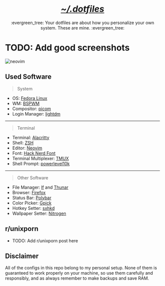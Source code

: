 <h1 align="center"><i><u>~/.dotfiles</u></i></h1>

<p align="center">:evergreen_tree: Your dotfiles are about how you personalize your own system. These are mine. :evergreen_tree:</p>

<h1>TODO: Add good screenshots</h1>

![neovim](https://user-images.githubusercontent.com/86254474/230661911-271a21ce-9685-48b8-bdbe-1145f44d3495.png)

## Used Software

> System
- OS: [Fedora Linux](https://getfedora.org/)
- WM: [BSPWM](https://github.com/baskerville/bspwm)
- Compositor: [picom](https://github.com/yshui/picom)
- Login Manager: [lightdm](https://github.com/canonical/lightdm)
---

> Terminal
- Terminal: [Alacritty](https://github.com/alacritty/alacritty)
- Shell: [ZSH](https://www.zsh.org/)
- Editor: [Neovim](https://github.com/neovim/neovim)
- Font: [Hack Nerd Font](https://www.nerdfonts.com/)
- Terminal Multiplexer: [TMUX](https://github.com/tmux/tmux)
- Shell Prompt: [powerlevel10k](https://github.com/romkatv/powerlevel10k)
---

> Other Software
- File Manager: [lf](https://github.com/gokcehan/lf) and [Thunar](https://docs.xfce.org/xfce/thunar/start)
- Browser: [Firefox](https://www.mozilla.org/en-US/firefox/new/)
- Status Bar: [Polybar](https://github.com/polybar/polybar)
- Color Picker: [Gpick](https://github.com/thezbyg/gpick)
- Hotkey Setter: [sxhkd](https://github.com/baskerville/sxhkd)
- Wallpaper Setter: [Nitrogen](https://github.com/l3ib/nitrogen)

## r/unixporn 
- TODO: Add r/unixporn post here

## Disclaimer

All of the configs in this repo belong to my personal setup. None of them is guaranteed to work properly on your machine, so use them carefully and responsibly, and as always remember to make backups and save RAM.
